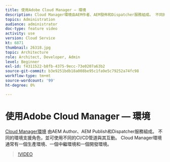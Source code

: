 ```yaml
---
title: 使用Adobe Cloud Manager — 環境
description: Cloud Manager環境由AEM作者、AEM發佈和Dispatcher服務組成。 不同的環境支援角色，並可使用不同的CI/CD管道與其互動。 Cloud Manager環境通常有一個生產環境、一個中繼環境和一個開發環境。
topics: Administration
audience: administrator
doc-type: feature video
activity: use
version: Cloud Service
kt: 6871
thumbnail: 26318.jpg
topic: Architecture
role: Architect, Developer, Admin
level: Beginner
exl-id: f4311522-b8fb-4375-9ecc-73e0207a63b2
source-git-commit: b3e9251bdb18a008be95c1fa9e5c79252a74fc98
workflow-type: tm+mt
source-wordcount: '99'
ht-degree: 0%

---
```


# 使用Adobe Cloud Manager — 環境

[Cloud Manager環境](https://experienceleague.adobe.com/docs/experience-manager-cloud-manager/using/how-to-use/manage-your-environment.html) 由AEM Author、AEM Publish和Dispatcher服務組成。 不同的環境支援角色，並可使用不同的CI/CD管道與其互動。 Cloud Manager環境通常有一個生產環境、一個中繼環境和一個開發環境。

>[!VIDEO](https://video.tv.adobe.com/v/26318?quality=12&learn=on)

